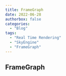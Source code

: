 ```yaml
---
title: FrameGraph
date: 2022-06-28
authorbox: false
categories:
  - "Blog"
tags:
  - "Real Time Rendering"
  - "SkyEngine"
  - "FrameGraph"
---
```


## FrameGraph